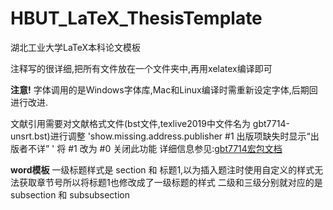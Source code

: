 # HBUT_LaTeX_ThesisTemplate
 湖北工业大学LaTeX本科论文模板

注释写的很详细,把所有文件放在一个文件夹中,再用xelatex编译即可

**注意!**
字体调用的是Windows字体库,Mac和Linux编译时需重新设定字体,后期回进行改进.

文献引用需要对文献格式文件(bst文件,texlive2019中文件名为 gbt7714-unsrt.bst)进行调整 'show.missing.address.publisher #1 出版项缺失时显示“出版者不详” '
将 #1 改为 #0 关闭此功能
详细信息参见:[gbt7714宏包文档](http://ctan.math.illinois.edu/biblio/bibtex/contrib/gbt7714/gbt7714.pdf)

**word模板**
一级标题样式是 section 和 标题1,以为插入题注时使用自定义的样式无法获取章节号所以将标题1也修改成了一级标题的样式
二级和三级分别就对应的是subsection 和 subsubsection
